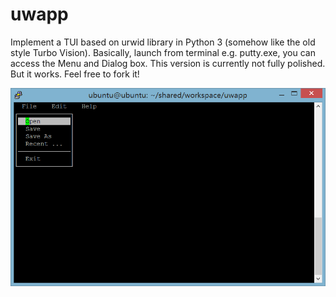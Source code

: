 # uwapp

Implement a TUI based on urwid library in Python 3 (somehow like the old style Turbo Vision). Basically, launch from terminal e.g. putty.exe, you can access the Menu and Dialog box. This version is currently not fully polished. But it works. Feel free to fork it!

![](https://github.com/Erickrus/uwapp/blob/master/demo.png?raw=true )
